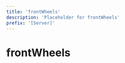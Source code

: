 ```yaml
---
title: 'frontWheels'
description: 'Placeholder for frontWheels'
prefix: '[Server]'
---
```


# frontWheels
